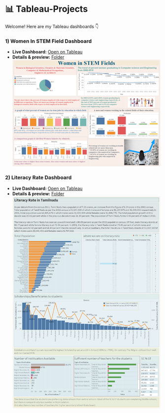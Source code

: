 # 📊 Tableau-Projects

Welcome! Here are my Tableau dashboards 👇

### 1) Women In STEM Field Dashboard
- **Live Dashboard:** [Open on Tableau](https://github.com/Jayeshsoni6010/Tableau-Projects/blob/eb86ffaf06eb7ba5be9e0d8c4493da639449aad1/1.Women_In_STEAM_Fields/Tableau%20Project-1.twbx)
- **Details & preview:** [Folder](1.Women_In_STEAM_Fields/README.md)  
   ![Women_In_STEM](https://github.com/Jayeshsoni6010/Tableau-Projects/blob/c0dbb3f3b6e117cf553c17bda6fe8e7ac872cb94/1.Women_In_STEM_Fields/Women%20in%20STEM%20fields.png)


### 2) Literacy Rate Dashboard
- **Live Dashboard:** [Open on Tableau](https://github.com/Jayeshsoni6010/Tableau-Projects/blob/c0dbb3f3b6e117cf553c17bda6fe8e7ac872cb94/2.Literacy_Rate_In_Tamilnadu/Tableau%20Project-2.twbx)
- **Details & preview:** [Folder](2.Literacy_Rate_In_Tamilnadu/README.md)  
  ![Literacy_Rate](https://github.com/Jayeshsoni6010/Tableau-Projects/blob/c0dbb3f3b6e117cf553c17bda6fe8e7ac872cb94/2.Literacy_Rate_In_Tamilnadu/Literacy%20Rate%20in%20Tamilnadu.png)
